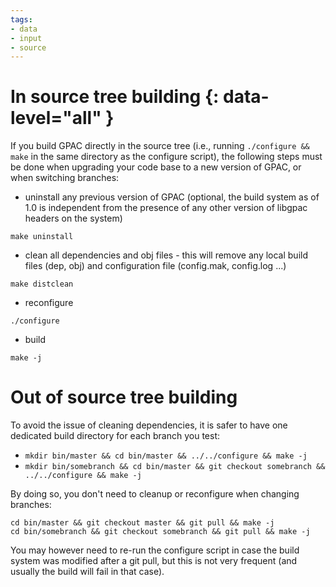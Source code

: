 ```yaml
---
tags:
- data
- input
- source
---
```



# In source tree building {: data-level="all" }
If you build GPAC directly in the source tree (i.e., running `./configure && make` in the same directory as the configure script), the following steps must be done when upgrading your code base to a new version of GPAC, or when switching branches:

- uninstall any previous version of GPAC (optional, the build system as of 1.0 is independent from the presence of any other version of libgpac headers on the system)

`make uninstall`
 
- clean all dependencies and obj files - this will remove any local build files (dep, obj) and configuration file (config.mak, config.log ...) 

`make distclean`

- reconfigure 

`./configure`

- build

`make -j`

# Out of source tree building

To avoid the issue of cleaning dependencies, it is safer to have one dedicated build directory for each branch you test:

-  `mkdir bin/master && cd bin/master && ../../configure && make -j`
-  `mkdir bin/somebranch && cd bin/master && git checkout somebranch && ../../configure && make -j`

By doing so, you don't need to cleanup or reconfigure when changing branches:

```
cd bin/master && git checkout master && git pull && make -j
cd bin/somebranch && git checkout somebranch && git pull && make -j
```

You may however need to re-run the configure script in case the build system was modified after a git pull, but this is not very frequent (and usually the build will fail in that case).
